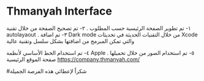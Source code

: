 #  Thmanyah Interface 

١- تم تطوير الصفحة الرئيسية حسب المطلوب .
٢- تم تصحيح الصفحة من خلال تقنية autolayaout .
٣- تم اضافة Dark mode من خلال التقنيات الحديثة في تحديثات Xcode والتي تمكن المبرمج من اضافتها بشكل سلسل وتقنية عالية 

٤- تم استخدام الخط الأساسي لأنظمة Apple .
٥- تم استخدام الصور من خلال تحميلها صفحة الموقع الرئيسية https://company.thmanyah.com/



#شكراً لإعطائي هذه الفرصة الجميلة 

